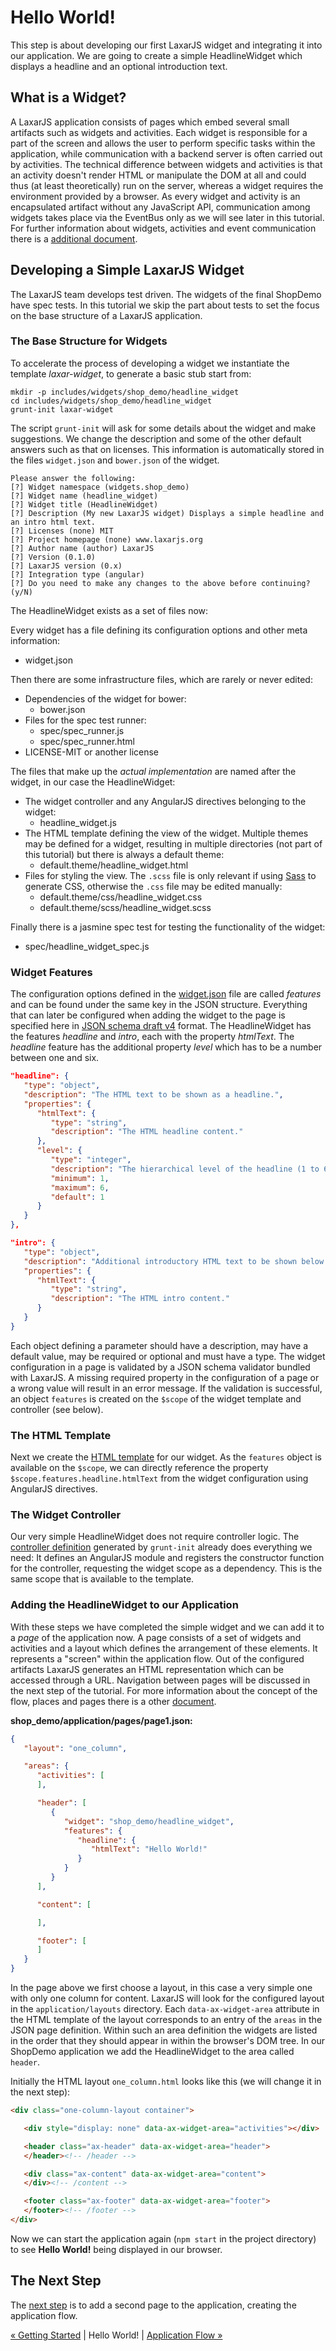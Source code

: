 # Hello World!
This step is about developing our first LaxarJS widget and integrating it into our application.
We are going to create a simple HeadlineWidget which displays a headline and an optional introduction text.

## What is a Widget?
A LaxarJS application consists of pages which embed several small artifacts such as widgets and activities.
Each widget is responsible for a part of the screen and allows the user to perform specific tasks within the application, while communication with a backend server is often carried out by activities.
The technical difference between widgets and activities is that an activity doesn't render HTML or manipulate the DOM at all and could thus (at least theoretically) run on the server, whereas a widget requires the environment provided by a browser.
As every widget and activity is an encapsulated artifact without any JavaScript API, communication among widgets takes place via the EventBus only as we will see later in this tutorial.
For further information about widgets, activities and event communication there is a [additional document](https://github.com/LaxarJS/laxar/blob/master/docs/manuals/concepts.md).

## Developing a Simple LaxarJS Widget
The LaxarJS team develops test driven.
The widgets of the final ShopDemo have spec tests.
In this tutorial we skip the part about tests to set the focus on the base structure of a LaxarJS application.

### The Base Structure for Widgets
To accelerate the process of developing a widget we instantiate the template *laxar-widget*, to generate a basic stub start from:
```shell
mkdir -p includes/widgets/shop_demo/headline_widget
cd includes/widgets/shop_demo/headline_widget
grunt-init laxar-widget
```

The script `grunt-init` will ask for some details about the widget and make suggestions.
We change the description and some of the other default answers such as that on licenses.
This information is automatically stored in the files `widget.json` and `bower.json` of the widget.

```shell
Please answer the following:
[?] Widget namespace (widgets.shop_demo)
[?] Widget name (headline_widget)
[?] Widget title (HeadlineWidget)
[?] Description (My new LaxarJS widget) Displays a simple headline and an intro html text.
[?] Licenses (none) MIT
[?] Project homepage (none) www.laxarjs.org
[?] Author name (author) LaxarJS
[?] Version (0.1.0)
[?] LaxarJS version (0.x)
[?] Integration type (angular)
[?] Do you need to make any changes to the above before continuing? (y/N)
```

The HeadlineWidget exists as a set of files now:

Every widget has a file defining its configuration options and other meta information:

* widget.json

Then there are some infrastructure files, which are rarely or never edited:

* Dependencies of the widget for bower:
   * bower.json
* Files for the spec test runner:
   * spec/spec_runner.js
   * spec/spec_runner.html
* LICENSE-MIT or another license

The files that make up the *actual implementation* are named after the widget, in our case the HeadlineWidget:

* The widget controller and any AngularJS directives belonging to the widget:
   * headline_widget.js
* The HTML template defining the view of the widget. Multiple themes may be defined for a widget, resulting in multiple directories (not part of this tutorial) but there is always a default theme:
   * default.theme/headline_widget.html
* Files for styling the view. The `.scss` file is only relevant if using [Sass](http://sass-lang.com/) to generate CSS, otherwise the `.css` file may be edited manually:
   * default.theme/css/headline_widget.css
   * default.theme/scss/headline_widget.scss

Finally there is a jasmine spec test for testing the functionality of the widget:

   * spec/headline_widget_spec.js



### Widget Features
The configuration options defined in the [widget.json](../../includes/widgets/shop_demo/headline_widget/widget.json) file are called *features* and can be found under the same key in the JSON structure.
Everything that can later be configured when adding the widget to the page is specified here in [JSON schema draft v4](http://json-schema.org/documentation.html) format.
The HeadlineWidget has the features *headline* and *intro*, each with the property *htmlText*. The *headline* feature has the additional property *level* which has to be a number between one and six.


```json
"headline": {
   "type": "object",
   "description": "The HTML text to be shown as a headline.",
   "properties": {
      "htmlText": {
         "type": "string",
         "description": "The HTML headline content."
      },
      "level": {
         "type": "integer",
         "description": "The hierarchical level of the headline (1 to 6).",
         "minimum": 1,
         "maximum": 6,
         "default": 1
      }
   }
},

"intro": {
   "type": "object",
   "description": "Additional introductory HTML text to be shown below the headline.",
   "properties": {
      "htmlText": {
         "type": "string",
         "description": "The HTML intro content."
      }
   }
}
```

Each object defining a parameter should have a description, may have a default value, may be required or optional and must have a type.
The widget configuration in a page is validated by a JSON schema validator bundled with LaxarJS.
A missing required property in the configuration of a page or a wrong value will result in an error message.
If the validation is successful, an object `features` is created on the `$scope` of the widget template and controller (see below).


### The HTML Template
Next we create the [HTML template](../../includes/widgets/shop_demo/headline_widget/default.theme/headline_widget.html) for our widget.
As the `features` object is available on the `$scope`, we can directly reference the property `$scope.features.headline.htmlText` from the widget configuration using AngularJS directives.

### The Widget Controller
Our very simple HeadlineWidget does not require controller logic.
The [controller definition](../../includes/widgets/shop_demo/headline_widget/headline_widget.js) generated by `grunt-init` already does everything we need:
It defines an AngularJS module and registers the constructor function for the controller, requesting the widget scope as a dependency.
This is the same scope that is available to the template.


### Adding the HeadlineWidget to our Application
With these steps we have completed the simple widget and we can add it to a *page* of the application now.
A page consists of a set of widgets and activities and a layout which defines the arrangement of these elements.
It represents a "screen" within the application flow.
Out of the configured artifacts LaxarJS generates an HTML representation which can be accessed through a URL.
Navigation between pages will be discussed in the next step of the tutorial.
For more information about the concept of the flow, places and pages there is a other [document](https://github.com/LaxarJS/laxar/blob/master/docs/manuals/concepts.md).

**shop_demo/application/pages/page1.json:**
```json
{
   "layout": "one_column",

   "areas": {
      "activities": [
      ],

      "header": [
         {
            "widget": "shop_demo/headline_widget",
            "features": {
               "headline": {
                  "htmlText": "Hello World!"
               }
            }
         }
      ],

      "content": [

      ],

      "footer": [
      ]
   }
}
```

In the page above we first choose a layout, in this case a very simple one with only one column for content.
LaxarJS will look for the configured layout in the `application/layouts` directory.
Each `data-ax-widget-area` attribute in the HTML template of the layout corresponds to an entry of the `areas` in the JSON page definition.
Within such an area definition the widgets are listed in the order that they should appear in within the browser's DOM tree.
In our ShopDemo application we add the HeadlineWidget to the area called `header`.

Initially the HTML layout `one_column.html` looks like this (we will change it in the next step):
```html
<div class="one-column-layout container">

   <div style="display: none" data-ax-widget-area="activities"></div>

   <header class="ax-header" data-ax-widget-area="header">
   </header><!-- /header -->

   <div class="ax-content" data-ax-widget-area="content">
   </div><!-- /content -->

   <footer class="ax-footer" data-ax-widget-area="footer">
   </footer><!-- /footer -->
</div>
```

Now we can start the application again (`npm start` in the project directory) to see **Hello World!** being displayed in our browser.

## The Next Step
The [next step](03_application_flow.md) is to add a second page to the application, creating the application flow.

[« Getting Started](01_getting_started.md) | Hello World! | [Application Flow »](03_application_flow.md)
